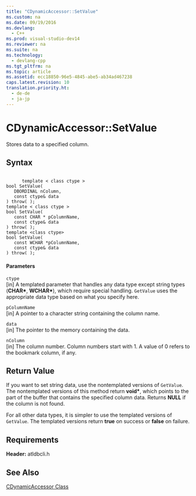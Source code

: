 ```yaml
---
title: "CDynamicAccessor::SetValue"
ms.custom: na
ms.date: 09/19/2016
ms.devlang: 
  - C++
ms.prod: visual-studio-dev14
ms.reviewer: na
ms.suite: na
ms.technology: 
  - devlang-cpp
ms.tgt_pltfrm: na
ms.topic: article
ms.assetid: ecc18850-96e5-4845-abe5-ab34ad467238
caps.latest.revision: 10
translation.priority.ht: 
  - de-de
  - ja-jp
---
```

# CDynamicAccessor::SetValue
Stores data to a specified column.  
  
## Syntax  
  
```  
  
      template < class ctype >    
bool SetValue(   
   DBORDINAL nColumn,   
   const ctype& data    
) throw( );  
template < class ctype >    
bool SetValue(   
   const CHAR * pColumnName,   
   const ctype& data    
) throw( );  
template <class ctype>   
bool SetValue(  
   const WCHAR *pColumnName,  
   const ctype& data   
) throw( );  
```  
  
#### Parameters  
 `ctype`  
 [in] A templated parameter that handles any data type except string types (**CHAR\***, **WCHAR\***), which require special handling. `GetValue` uses the appropriate data type based on what you specify here.  
  
 `pColumnName`  
 [in] A pointer to a character string containing the column name.  
  
 `data`  
 [in] The pointer to the memory containing the data.  
  
 `nColumn`  
 [in] The column number. Column numbers start with 1. A value of 0 refers to the bookmark column, if any.  
  
## Return Value  
 If you want to set string data, use the nontemplated versions of `GetValue`. The nontemplated versions of this method return **void\***, which points to the part of the buffer that contains the specified column data. Returns **NULL** if the column is not found.  
  
 For all other data types, it is simpler to use the templated versions of `GetValue`. The templated versions return **true** on success or **false** on failure.  
  
## Requirements  
 **Header:** atldbcli.h  
  
## See Also  
 [CDynamicAccessor Class](../vs140/CDynamicAccessor-Class.md)